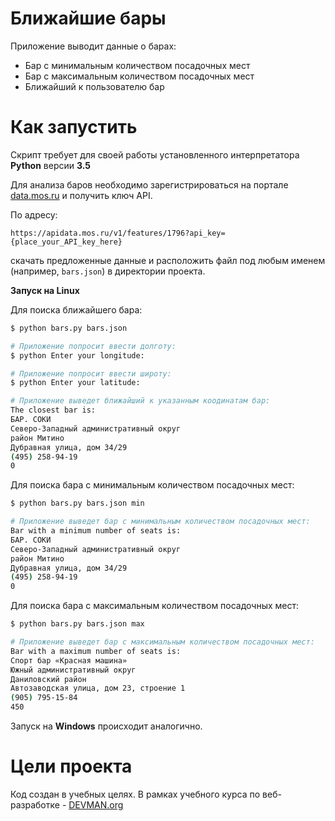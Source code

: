 # Ближайшие бары

Приложение выводит данные о барах:
- Бар с минимальным количеством посадочных мест
- Бар с максимальным количеством посадочных мест
- Ближайший к пользователю бар

# Как запустить

Скрипт требует для своей работы установленного интерпретатора **Python** версии **3.5**

Для анализа баров необходимо зарегистрироваться на портале [data.mos.ru](https://data.mos.ru) и получить ключ API.

По адресу:

```
https://apidata.mos.ru/v1/features/1796?api_key={place_your_API_key_here}
```

скачать предложенные данные и расположить файл под любым именем (например, `bars.json`) в директории проекта.

**Запуск на Linux**

Для поиска ближайшего бара:

```bash
$ python bars.py bars.json

# Приложение попросит ввести долготу:
$ python Enter your longitude: 

# Приложение попросит ввести широту:
$ python Enter your latitude: 

# Приложение выведет ближайший к указанным коодинатам бар:
The closest bar is:
БАР. СОКИ
Северо-Западный административный округ
район Митино
Дубравная улица, дом 34/29
(495) 258-94-19
0
```

Для поиска бара с минимальным количеством посадочных мест:

```bash
$ python bars.py bars.json min

# Приложение выведет бар с минимальным количеством посадочных мест:
Bar with a minimum number of seats is:
БАР. СОКИ
Северо-Западный административный округ
район Митино
Дубравная улица, дом 34/29
(495) 258-94-19
0
```

Для поиска бара с максимальным количеством посадочных мест:

```bash
$ python bars.py bars.json max

# Приложение выведет бар с максимальным количеством посадочных мест:
Bar with a maximum number of seats is:
Спорт бар «Красная машина»
Южный административный округ
Даниловский район
Автозаводская улица, дом 23, строение 1
(905) 795-15-84
450
```

Запуск на **Windows** происходит аналогично.

# Цели проекта

Код создан в учебных целях. В рамках учебного курса по веб-разработке - [DEVMAN.org](https://devman.org)

